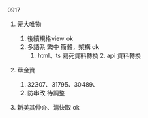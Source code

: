 0917

1. 元大唯物 
   1. 後續規格view ok
   2. 多語系 繁中 簡體，架構 ok 
      1. html、ts 寫死資料轉換 2. api 資料轉換

2. 華金資 
   1. 32307、31795、30489、
   2. 防串改 待調整

3. 新美其仲介、清快取 ok

